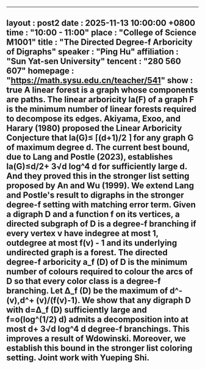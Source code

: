 ---
layout      : post2
date        : 2025-11-13 10:00:00 +0800
time        : "10:00 - 11:00"
place       : "College of Science M1001"
title       : "The Directed Degree-f Arboricity of Digraphs"
speaker     : "Ping Hu"
affiliation : "Sun Yat-sen University"
tencent     : "280 560 607"
homepage    : "https://math.sysu.edu.cn/teacher/541"
show        : true
A linear forest is a graph whose components are paths. The linear arboricity la(F) of a graph F is the minimum number of linear forests required to decompose its edges. Akiyama, Exoo, and Harary (1980) proposed the Linear Arboricity Conjecture that la(G)≤ ⌈(d+1)/2 ⌉ for any graph G of maximum degree d. The current best bound, due to Lang and Postle (2023), establishes la(G)≤d/2+ 3√d  log^4  d for sufficiently large d. And they proved this in the stronger list setting proposed by An and Wu (1999).
We extend Lang and Postle's result to digraphs in the stronger degree-f setting with matching error term. Given a digraph D and a function f on its vertices, a directed subgraph of D is a degree-f branching if every vertex v have indegree at most 1, outdegree at most f(v) - 1 and its underlying undirected graph is a forest. The directed degree-f arboricity a_f (D) of D is the minimum number of colours required to colour the arcs of D so that every color class is a degree-f branching. Let Δ_f (D) be the maximum of d^- (v),d^+ (v)/(f(v)-1). We show that any digraph D with d=Δ_f (D) sufficiently large and f=o(log^(1/2) d) admits a decomposition into at most d+ 3√d  log^4  d degree-f branchings. This improves a result of Wdowinski. Moreover, we establish this bound in the stronger list coloring setting.
Joint work with Yueping Shi.
--
